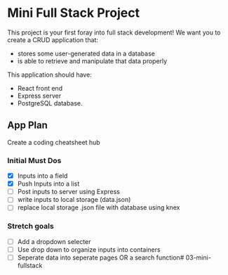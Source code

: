 # Mini Full Stack Project
This project is your first foray into full stack development!
We want you to create a CRUD application that:
- stores some user-generated data in a database
- is able to retrieve and manipulate that data properly


This application should have:
- React front end
- Express server
- PostgreSQL database.

## App Plan

Create a coding cheatsheet hub

### Initial Must Dos
- [X] Inputs into a field
- [X] Push Inputs into a list
- [ ] Post inputs to server using Express
- [ ] write inputs to local storage (data.json)
- [ ] replace local storage .json file with database using knex

### Stretch goals
- [ ] Add a dropdown selecter
- [ ] Use drop down to organize inputs into containers
- [ ] Seperate data into seperate pages OR a search function# 03-mini-fullstack
